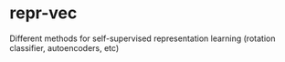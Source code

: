 # repr-vec
Different methods for self-supervised representation learning (rotation classifier, autoencoders, etc)
